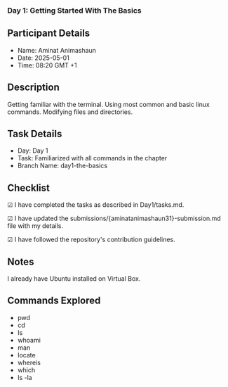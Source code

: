 ### Day 1: Getting Started With The Basics
## Participant Details
* Name: Aminat Animashaun
* Date: 2025-05-01 
* Time: 08:20 GMT +1
## Description
Getting familiar with the terminal. Using most common and basic linux commands. Modifying files and directories.

## Task Details
* Day: Day 1
* Task: Familiarized with all commands in the chapter
* Branch Name: day1-the-basics

 ## Checklist
☑ I have completed the tasks as described in Day1/tasks.md.

☑ I have updated the submissions/{aminatanimashaun31}-submission.md file with my details.

☑ I have followed the repository's contribution guidelines.

 
## Notes
I already have Ubuntu installed on Virtual Box.
## Commands Explored
* pwd
* cd
* ls
* whoami
* man
* locate
* whereis
* which
* ls -la
